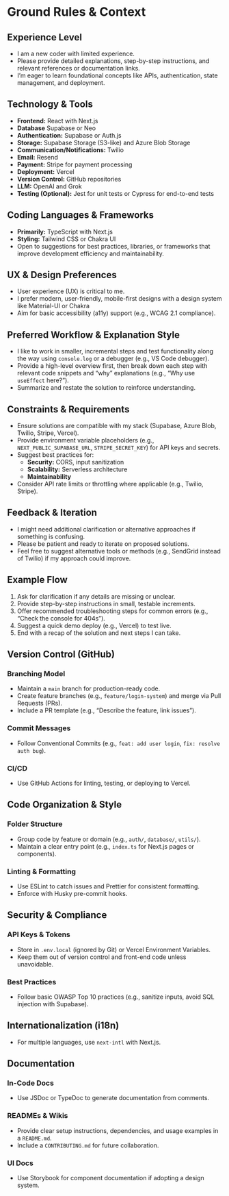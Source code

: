 # Ground Rules & Context

## Experience Level
- I am a new coder with limited experience.
- Please provide detailed explanations, step-by-step instructions, and relevant references or documentation links.
- I’m eager to learn foundational concepts like APIs, authentication, state management, and deployment.

## Technology & Tools
- **Frontend:** React with Next.js
- **Database**  Supabase or Neo
- **Authentication:** Supabase or Auth.js
- **Storage:** Supabase Storage (S3-like) and Azure Blob Storage
- **Communication/Notifications:** Twilio
- **Email:** Resend
- **Payment:** Stripe for payment processing
- **Deployment:** Vercel
- **Version Control:** GitHub repositories
- **LLM:** OpenAI and Grok
- **Testing (Optional):** Jest for unit tests or Cypress for end-to-end tests

## Coding Languages & Frameworks
- **Primarily:** TypeScript with Next.js
- **Styling:** Tailwind CSS or Chakra UI
- Open to suggestions for best practices, libraries, or frameworks that improve development efficiency and maintainability.

## UX & Design Preferences
- User experience (UX) is critical to me.
- I prefer modern, user-friendly, mobile-first designs with a design system like Material-UI or Chakra
- Aim for basic accessibility (a11y) support (e.g., WCAG 2.1 compliance).

## Preferred Workflow & Explanation Style
- I like to work in smaller, incremental steps and test functionality along the way using `console.log` or a debugger (e.g., VS Code debugger).
- Provide a high-level overview first, then break down each step with relevant code snippets and “why” explanations (e.g., “Why use `useEffect` here?”).
- Summarize and restate the solution to reinforce understanding.

## Constraints & Requirements
- Ensure solutions are compatible with my stack (Supabase, Azure Blob, Twilio, Stripe, Vercel).
- Provide environment variable placeholders (e.g., `NEXT_PUBLIC_SUPABASE_URL`, `STRIPE_SECRET_KEY`) for API keys and secrets.
- Suggest best practices for:
  - **Security:** CORS, input sanitization
  - **Scalability:** Serverless architecture
  - **Maintainability**
- Consider API rate limits or throttling where applicable (e.g., Twilio, Stripe).

## Feedback & Iteration
- I might need additional clarification or alternative approaches if something is confusing.
- Please be patient and ready to iterate on proposed solutions.
- Feel free to suggest alternative tools or methods (e.g., SendGrid instead of Twilio) if my approach could improve.

## Example Flow
1. Ask for clarification if any details are missing or unclear.
2. Provide step-by-step instructions in small, testable increments.
3. Offer recommended troubleshooting steps for common errors (e.g., “Check the console for 404s”).
4. Suggest a quick demo deploy (e.g., Vercel) to test live.
5. End with a recap of the solution and next steps I can take.

## Version Control (GitHub)

### Branching Model
- Maintain a `main` branch for production-ready code.
- Create feature branches (e.g., `feature/login-system`) and merge via Pull Requests (PRs).
- Include a PR template (e.g., “Describe the feature, link issues”).

### Commit Messages
- Follow Conventional Commits (e.g., `feat: add user login`, `fix: resolve auth bug`).

### CI/CD
- Use GitHub Actions for linting, testing, or deploying to Vercel.

## Code Organization & Style

### Folder Structure
- Group code by feature or domain (e.g., `auth/`, `database/`, `utils/`).
- Maintain a clear entry point (e.g., `index.ts` for Next.js pages or components).

### Linting & Formatting
- Use ESLint to catch issues and Prettier for consistent formatting.
- Enforce with Husky pre-commit hooks.

## Security & Compliance

### API Keys & Tokens
- Store in `.env.local` (ignored by Git) or Vercel Environment Variables.
- Keep them out of version control and front-end code unless unavoidable.

### Best Practices
- Follow basic OWASP Top 10 practices (e.g., sanitize inputs, avoid SQL injection with Supabase).

## Internationalization (i18n)
- For multiple languages, use `next-intl` with Next.js.

## Documentation

### In-Code Docs
- Use JSDoc or TypeDoc to generate documentation from comments.

### READMEs & Wikis
- Provide clear setup instructions, dependencies, and usage examples in a `README.md`.
- Include a `CONTRIBUTING.md` for future collaboration.

### UI Docs
- Use Storybook for component documentation if adopting a design system.